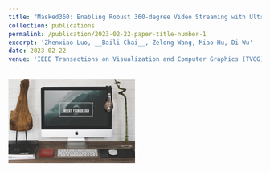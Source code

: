 ```yaml
---
title: "Masked360: Enabling Robust 360-degree Video Streaming with Ultra Low Bandwidth Consumption"
collection: publications
permalink: /publication/2023-02-22-paper-title-number-1
excerpt: 'Zhenxiao Luo, __Baili Chai__, Zelong Wang, Miao Hu, Di Wu'
date: 2023-02-22
venue: 'IEEE Transactions on Visualization and Computer Graphics (TVCG), CCF-A'
---
```


<!-- ![avatar](/chaibli.github.io/publications/foo-bar-identity-th.jpg) -->
<img src="https://github.com/chaibli/chaibli.github.io/blob/main/publications/foo-bar-identity-th.jpg" width="50%">